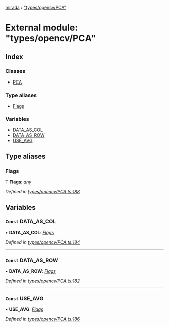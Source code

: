 [mirada](../README.md) › ["types/opencv/PCA"](_types_opencv_pca_.md)

# External module: "types/opencv/PCA"


## Index

### Classes

* [PCA](../classes/_types_opencv_pca_.pca.md)

### Type aliases

* [Flags](_types_opencv_pca_.md#flags)

### Variables

* [DATA_AS_COL](_types_opencv_pca_.md#const-data_as_col)
* [DATA_AS_ROW](_types_opencv_pca_.md#const-data_as_row)
* [USE_AVG](_types_opencv_pca_.md#const-use_avg)

## Type aliases

###  Flags

Ƭ **Flags**: *any*

*Defined in [types/opencv/PCA.ts:188](https://github.com/cancerberoSgx/mirada/blob/f0c0267/mirada/src/types/opencv/PCA.ts#L188)*

## Variables

### `Const` DATA_AS_COL

• **DATA_AS_COL**: *[Flags](_types_opencv_pca_.md#flags)*

*Defined in [types/opencv/PCA.ts:184](https://github.com/cancerberoSgx/mirada/blob/f0c0267/mirada/src/types/opencv/PCA.ts#L184)*

___

### `Const` DATA_AS_ROW

• **DATA_AS_ROW**: *[Flags](_types_opencv_pca_.md#flags)*

*Defined in [types/opencv/PCA.ts:182](https://github.com/cancerberoSgx/mirada/blob/f0c0267/mirada/src/types/opencv/PCA.ts#L182)*

___

### `Const` USE_AVG

• **USE_AVG**: *[Flags](_types_opencv_pca_.md#flags)*

*Defined in [types/opencv/PCA.ts:186](https://github.com/cancerberoSgx/mirada/blob/f0c0267/mirada/src/types/opencv/PCA.ts#L186)*